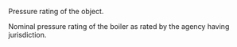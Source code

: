 Pressure rating of the object.

Nominal pressure rating of the boiler as rated by the agency having jurisdiction.
